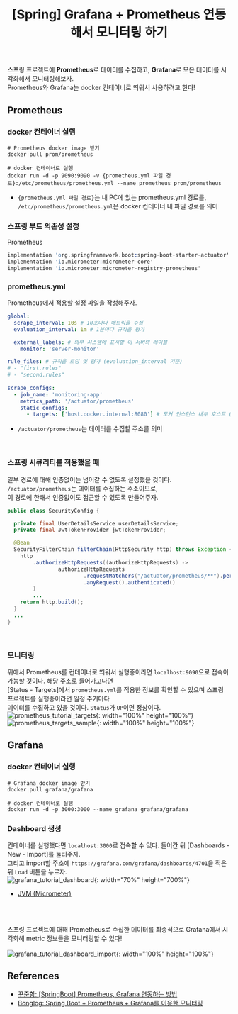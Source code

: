 ﻿---
toc: true
title:  "[Spring] Grafana + Prometheus 연동해서 모니터링 하기"
last_modified_at:   2023-07-12
categories : Project
excerpt: ""
image: ""
sitemap :
  changefreq : weekly
  priority : 1.0
use_math: true
published: true
---

스프링 프로젝트에 **Prometheus**로 데이터를 수집하고, **Grafana**로 모은 데이터를 시각화해서 모니터링해보자.<br>
Prometheus와 Grafana는 docker 컨테이너로 띄워서 사용하려고 한다!<br>

## Prometheus

### docker 컨테이너 실행
```
# Prometheus docker image 받기
docker pull prom/prometheus

# docker 컨테이너로 실행
docker run -d -p 9090:9090 -v {prometheus.yml 파일 경로}:/etc/prometheus/prometheus.yml --name prometheus prom/prometheus
```
- `{prometheus.yml 파일 경로}`는 내 PC에 있는 prometheus.yml 경로를,<br>
`/etc/prometheus/prometheus.yml`은 docker 컨테이너 내 파일 경로를 의미

### 스프링 부트 의존성 설정
Prometheus 
```s
implementation 'org.springframework.boot:spring-boot-starter-actuator'
implementation 'io.micrometer:micrometer-core'
implementation 'io.micrometer:micrometer-registry-prometheus'
```

### prometheus.yml
Prometheus에서 적용할 설정 파일을 작성해주자.<br>
```yml
global:
  scrape_interval: 10s # 10초마다 매트릭을 수집
  evaluation_interval: 1m # 1분마다 규칙을 평가

  external_labels: # 외부 시스템에 표시할 이 서버의 레이블
    monitor: 'server-monitor'

rule_files: # 규칙을 로딩 및 평가 (evaluation_interval 기준)
# - "first.rules"
# - "second.rules"
        
scrape_configs:
  - job_name: 'monitoring-app'
    metrics_path: '/actuator/prometheus'
    static_configs:
      - targets: ['host.docker.internal:8080'] # 도커 인스턴스 내부 호스트 (디폴트: 8080)
```
- `/actuator/prometheus`는 데이터를 수집할 주소를 의미
<br>

### 스프링 시큐리티를 적용했을 때
일부 경로에 대해 인증없이는 넘어갈 수 없도록 설정했을 것이다. `/actuator/prometheus`는 데이터를 수집하는 주소이므로,<br>
이 경로에 한해서 인증없이도 접근할 수 있도록 만들어주자.<br>
```java
public class SecurityConfig {

  private final UserDetailsService userDetailsService;
  private final JwtTokenProvider jwtTokenProvider;

  @Bean
  SecurityFilterChain filterChain(HttpSecurity http) throws Exception {
    http
        .authorizeHttpRequests((authorizeHttpRequests) ->
                authorizeHttpRequests
                        .requestMatchers("/actuator/prometheus/**").permitAll()
                        .anyRequest().authenticated()
        )
        ...
    return http.build();
  }
  ...
}
```
<br>

### 모니터링
위에서 Prometheus를 컨테이너로 띄워서 실행중이라면 `localhost:9090`으로 접속이 가능할 것이다. 해당 주소로 들어가고나면<br>
[Status - Targets]에서 `prometheus.yml`를 적용한 정보를 확인할 수 있으며 스프링 프로젝트를 실행중이라면 일정 주기마다<br>
데이터를 수집하고 있을 것이다. `Status`가 `UP`이면 정상이다.<br>
![prometheus_tutorial_targets](https://drive.google.com/uc?id=1mwQG4mrngA_-5lp_RfLq9gRnzV_cvuhL){: width="100%" height="100%"}
![prometheus_targets_sample](https://drive.google.com/uc?id=1wmdWMn1CaAI08_kEWJbs08Ytudzw985O){: width="100%" height="100%"}
<br>

## Grafana

### docker 컨테이너 실행
```
# Grafana docker image 받기
docker pull grafana/grafana

# docker 컨테이너로 실행
docker run -d -p 3000:3000 --name grafana grafana/grafana
```

### Dashboard 생성
컨테이너를 실행했다면 `localhost:3000`로 접속할 수 있다. 들어간 뒤 [Dashboards - New - Import]를 눌러주자.<br>
그리고 import할 주소에 `https://grafana.com/grafana/dashboards/4701`을 적은 뒤 `Load` 버튼을 누르자.<br>
![grafana_tutorial_dashboard](https://drive.google.com/uc?id=1jyFNcd9-mx94KowpgUo7y5zvqcL2HiEy){: width="70%" height="700%"}
- [JVM (Micrometer)](https://grafana.com/grafana/dashboards/4701-jvm-micrometer/) 
<br>
<br>

스프링 프로젝트에 대해 Prometheus로 수집한 데이터를 최종적으로 Grafana에서 시각화해 metric 정보들을 모니터링할 수 있다!<br>
<br>
![grafana_tutorial_dashboard_import](https://drive.google.com/uc?id=1BhhgK9rjzYK8nsBM_p2Y_aQq3w8DbZ5e){: width="100%" height="100%"}

## References
- [꾸준함: [SpringBoot] Prometheus, Grafana 연동하는 방법](https://jaimemin.tistory.com/2188)
- [Bonglog: Spring Boot + Prometheus + Grafana를 이용한 모니터링](https://devbksheen.tistory.com/182?category=900285)